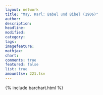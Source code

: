 ```yaml
---
layout: network
title: "May, Karl: Babel und Bibel (1906)"
author:
description:
headline:
modified:
category:
tags:
imagefeature: 
mathjax: 
chart: 
comments: true
featured: false
list: true
amounttsv: 221.tsv
---
```

{% include barchart.html %}

